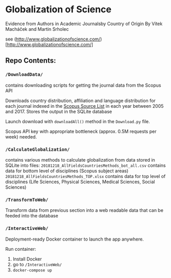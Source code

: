 # Globalization of Science

Evidence from Authors in Academic Journalsby Country of Origin
By Vítek Macháček and Martin Srholec

see (http://www.globalizationofscience.com/)[http://www.globalizationofscience.com/]


## Repo Contents:

### `/DownloadData/`

contains downloading scripts for getting the journal data from the Scopus API

Downloads country distribution, affiliation and language distribution for each journal indexed in the [Scopus Source List](/DownloadData/ext_list_April_2018_2017_Metrics.xlsx) in each year between 2005 and 2017.
Stores the output in the SQLite database

Launch download with `downloadAll()`  method in the `Download.py` file.

Scopus API key with appropriate bottleneck (approx. 0.5M requests per week) needed.


### `/CalculateGlobalization/`

contains various methods to calculate globalization from data stored in SQLite into files:
`20181218_AllFieldsCountriesMethods_bot_all.csv` contains data for bottom level of disciplines (Scopus subject areas)
`20181218_AllFieldsCountriesMethods_TOP.xlsx` contains data for top level of disciplines (Life Sciences, Physical Sciences, Medical Sciences, Social Sciences)

 
 ### `/TransformToWeb/`
 Transform data from previous section into a web readable data that can be feeded into the database
 
 
 ### `/InteractiveWeb/`
 Deployment-ready Docker container to launch the app anywhere.
 
Run container:

1. Install Docker
2. go to `/InteractiveWeb/`
3. `docker-compose up`

